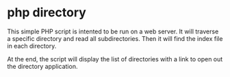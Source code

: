 # php directory

This simple PHP script is intented to be run on a web server. It will traverse a specific directory and read all subdirectories. Then it will find the index file in each directory.

At the end, the script will display the list of directories with a link to open out the directory application.

